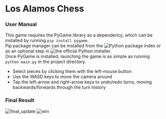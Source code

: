 # Los Alamos Chess
### User Manual
This game requires the PyGame library as a dependency, which can be installed by running ```pip install pygame```.</br>
Pip package manager can be installed from the ![Python package index](https://pypi.org/project/pip/) or as an optional step in ![the official Python installer](https://www.python.org/downloads/windows/). </br>
Once PyGame is installed, launching the game is as simple as running ```python main.py``` in the project directory.

- Select pieces by clicking them with the left-mouse button
- Use the WASD keys to move the camera around
- Tap the left-arrow and right-arrow keys to undo/redo turns, moving backwards/forwards through the turn history

### Final Result
![final_update](https://github.com/user-attachments/assets/1b8813d4-c079-4764-9a84-1016497a46ee)
![win](https://github.com/user-attachments/assets/caa8e0bd-8109-442b-8bbb-85ba6b83124e)
